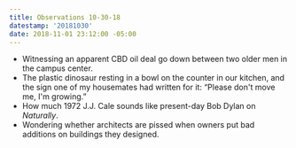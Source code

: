 ```yaml
---
title: Observations 10-30-18
datestamp: '20181030'
date: 2018-11-01 23:12:00 -05:00
---
```


- Witnessing an apparent CBD oil deal go down between two older men in the campus center.
- The plastic dinosaur resting in a bowl on the counter in our kitchen, and the sign one of my housemates had written for it: “Please don't move me, I'm growing.”
- How much 1972 J.J. Cale sounds like present-day Bob Dylan on *Naturally*.
- Wondering whether architects are pissed when owners put bad additions on buildings they designed.

